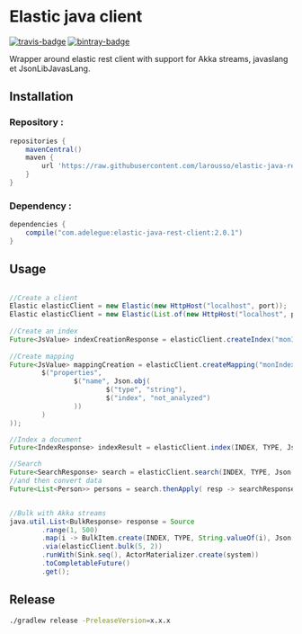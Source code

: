 # Elastic java client

[travis]:                https://travis-ci.org/larousso/elastic-java-rest-client
[travis-badge]:          https://travis-ci.org/larousso/elastic-java-rest-client.svg?branch=master
[bintray]:               https://bintray.com/larousso/maven/elastic-java-rest-client
[bintray-badge]:         https://img.shields.io/bintray/v/larousso/maven/elastic-java-rest-client.svg?maxAge=2592000

[![travis-badge][]][travis] [![bintray-badge][]][bintray]

Wrapper around elastic rest client with support for Akka streams, javaslang et JsonLibJavasLang. 

## Installation 

### Repository :

```groovy
repositories {
    mavenCentral()
    maven {
        url 'https://raw.githubusercontent.com/larousso/elastic-java-rest-client/master/repository/releases/'
    }
}
```

### Dependency :

```groovy
dependencies {
    compile("com.adelegue:elastic-java-rest-client:2.0.1")
}
```

## Usage
 
 
```java 

//Create a client 
Elastic elasticClient = new Elastic(new HttpHost("localhost", port));
Elastic elasticClient = new Elastic(List.of(new HttpHost("localhost", port)), Option.some("user"), Option.some("password"));
 
//Create an index 
Future<JsValue> indexCreationResponse = elasticClient.createIndex("monIndex", Json.obj());
 
//Create mapping 
Future<JsValue> mappingCreation = elasticClient.createMapping("monIndex", "monType", Json.obj(
        $("properties",
                $("name", Json.obj(
                        $("type", "string"),
                        $("index", "not_analyzed")
                ))
        )
));

//Index a document 
Future<IndexResponse> indexResult = elasticClient.index(INDEX, TYPE, Json.obj($("name", "Jean Claude Dus")), Option.some("1"));

//Search 
Future<SearchResponse> search = elasticClient.search(INDEX, TYPE, Json.obj($("query", $("match_all", Json.obj()))));
//and then convert data 
Future<List<Person>> persons = search.thenApply( resp -> searchResponse.hits.hitsAs(Person.read));


//Bulk with Akka streams
java.util.List<BulkResponse> response = Source
        .range(1, 500)
        .map(i -> BulkItem.create(INDEX, TYPE, String.valueOf(i), Json.obj().with("name", "name-" + i)))
        .via(elasticClient.bulk(5, 2))
        .runWith(Sink.seq(), ActorMaterializer.create(system))
        .toCompletableFuture()
        .get();


 ```
 
## Release 

```bash
./gradlew release -PreleaseVersion=x.x.x 
```